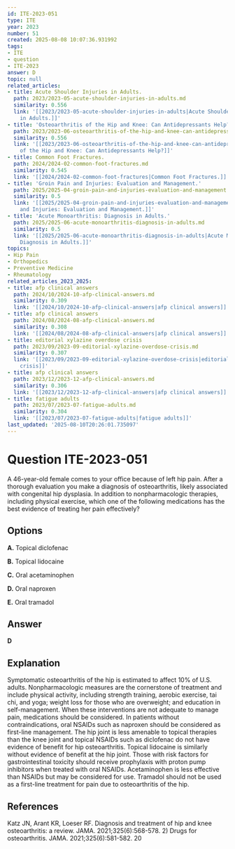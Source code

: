 ```yaml
---
id: ITE-2023-051
type: ITE
year: 2023
number: 51
created: 2025-08-08 10:07:36.931992
tags:
- ITE
- question
- ITE-2023
answer: D
topic: null
related_articles:
- title: Acute Shoulder Injuries in Adults.
  path: 2023/2023-05-acute-shoulder-injuries-in-adults.md
  similarity: 0.556
  link: '[[2023/2023-05-acute-shoulder-injuries-in-adults|Acute Shoulder Injuries
    in Adults.]]'
- title: 'Osteoarthritis of the Hip and Knee: Can Antidepressants Help?'
  path: 2023/2023-06-osteoarthritis-of-the-hip-and-knee-can-antidepressants-help.md
  similarity: 0.556
  link: '[[2023/2023-06-osteoarthritis-of-the-hip-and-knee-can-antidepressants-help|Osteoarthritis
    of the Hip and Knee: Can Antidepressants Help?]]'
- title: Common Foot Fractures.
  path: 2024/2024-02-common-foot-fractures.md
  similarity: 0.545
  link: '[[2024/2024-02-common-foot-fractures|Common Foot Fractures.]]'
- title: 'Groin Pain and Injuries: Evaluation and Management.'
  path: 2025/2025-04-groin-pain-and-injuries-evaluation-and-management.md
  similarity: 0.5
  link: '[[2025/2025-04-groin-pain-and-injuries-evaluation-and-management|Groin Pain
    and Injuries: Evaluation and Management.]]'
- title: 'Acute Monoarthritis: Diagnosis in Adults.'
  path: 2025/2025-06-acute-monoarthritis-diagnosis-in-adults.md
  similarity: 0.5
  link: '[[2025/2025-06-acute-monoarthritis-diagnosis-in-adults|Acute Monoarthritis:
    Diagnosis in Adults.]]'
topics:
- Hip Pain
- Orthopedics
- Preventive Medicine
- Rheumatology
related_articles_2023_2025:
- title: afp clinical answers
  path: 2024/10/2024-10-afp-clinical-answers.md
  similarity: 0.309
  link: '[[2024/10/2024-10-afp-clinical-answers|afp clinical answers]]'
- title: afp clinical answers
  path: 2024/08/2024-08-afp-clinical-answers.md
  similarity: 0.308
  link: '[[2024/08/2024-08-afp-clinical-answers|afp clinical answers]]'
- title: editorial xylazine overdose crisis
  path: 2023/09/2023-09-editorial-xylazine-overdose-crisis.md
  similarity: 0.307
  link: '[[2023/09/2023-09-editorial-xylazine-overdose-crisis|editorial xylazine overdose
    crisis]]'
- title: afp clinical answers
  path: 2023/12/2023-12-afp-clinical-answers.md
  similarity: 0.306
  link: '[[2023/12/2023-12-afp-clinical-answers|afp clinical answers]]'
- title: fatigue adults
  path: 2023/07/2023-07-fatigue-adults.md
  similarity: 0.304
  link: '[[2023/07/2023-07-fatigue-adults|fatigue adults]]'
last_updated: '2025-08-10T20:26:01.735097'
---
```


# Question ITE-2023-051

A 46-year-old female comes to your office because of left hip pain. After a thorough evaluation you make a diagnosis of osteoarthritis, likely associated with congenital hip dysplasia. In addition to nonpharmacologic therapies, including physical exercise, which one of the following medications has the best evidence of treating her pain effectively?

## Options

**A.** Topical diclofenac

**B.** Topical lidocaine

**C.** Oral acetaminophen

**D.** Oral naproxen

**E.** Oral tramadol

## Answer

**D**

## Explanation

Symptomatic osteoarthritis of the hip is estimated to affect 10% of U.S. adults. Nonpharmacologic measures are the cornerstone of treatment and include physical activity, including strength training, aerobic exercise, tai chi, and yoga; weight loss for those who are overweight; and education in self-management. When these interventions are not adequate to manage pain, medications should be considered. In patients without contraindications, oral NSAIDs such as naproxen should be considered as first-line management. The hip joint is less amenable to topical therapies than the knee joint and topical NSAIDs such as diclofenac do not have evidence of benefit for hip osteoarthritis. Topical lidocaine is similarly without evidence of benefit at the hip joint. Those with risk factors for gastrointestinal toxicity should receive prophylaxis with proton pump inhibitors when treated with oral NSAIDs. Acetaminophen is less effective than NSAIDs but may be considered for use. Tramadol should not be used as a first-line treatment for pain due to osteoarthritis of the hip.

## References

Katz JN, Arant KR, Loeser RF. Diagnosis and treatment of hip and knee osteoarthritis: a review. JAMA. 2021;325(6):568-578. 2) Drugs for osteoarthritis. JAMA. 2021;325(6):581-582. 20
